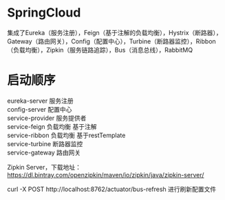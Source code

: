 # SpringCloud
集成了Eureka（服务注册），Feign（基于注解的负载均衡），Hystrix（断路器），Gateway（路由网关），Config（配置中心），Turbine（断路器监控），Ribbon（负载均衡），Zipkin（服务链路追踪），Bus（消息总线），RabbitMQ

# 启动顺序
eureka-server 服务注册  
config-server 配置中心  
service-provider 服务提供者  
service-feign 负载均衡 基于注解  
service-ribbon 负载均衡 基于restTemplate  
service-turbine 断路器监控  
service-gateway 路由网关  


Zipkin Server，下载地址：https://dl.bintray.com/openzipkin/maven/io/zipkin/java/zipkin-server/  

curl -X POST http://localhost:8762/actuator/bus-refresh 进行刷新配置文件
